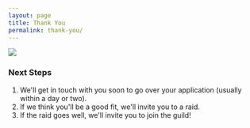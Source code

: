 ```yaml
---
layout: page
title: Thank You
permalink: thank-you/
---
```


<div class="thanks">
    <img class="gmih-tabard" src="../images/gmih-tabard.png">
</div>


### Next Steps
1. We'll get in touch with you soon to go over your application (usually within a day or two).
2. If we think you'll be a good fit, we'll invite you to a raid.
3. If the raid goes well, we'll invite you to join the guild!